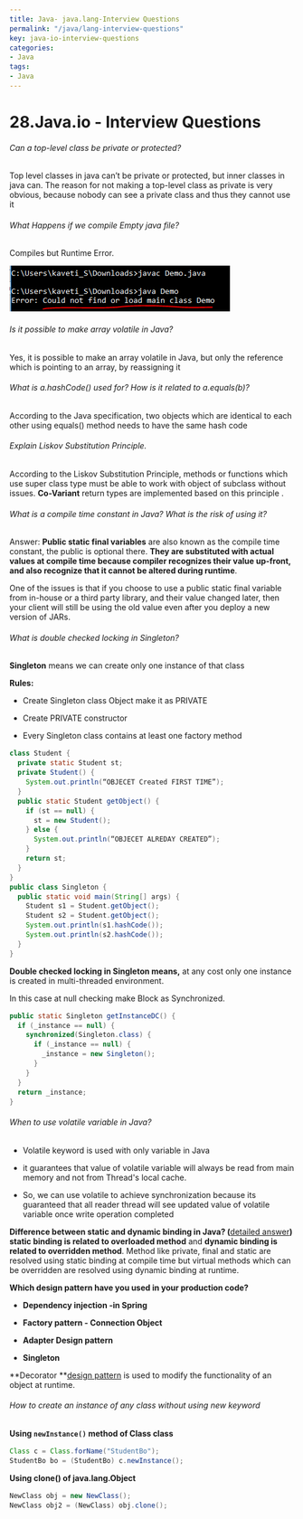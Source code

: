 ```yaml
---
title: Java- java.lang-Interview Questions
permalink: "/java/lang-interview-questions"
key: java-io-interview-questions
categories:
- Java
tags:
- Java
---
```


28.Java.io - Interview Questions 
=================================

###### Can a top-level class be private or protected?

Top level classes in java can’t be private or protected, but inner classes in
java can. The reason for not making a top-level class as private is very
obvious, because nobody can see a private class and thus they cannot use it

###### What Happens if we compile Empty java file?

Compiles but Runtime Error.

![](media/539858d3e49c4d31fc94353e31ff3f58.png)

###### Is it possible to make array volatile in Java?

Yes, it is possible to make an array volatile in Java, but only the reference
which is pointing to an array, by reassigning it

###### What is a.hashCode() used for? How is it related to a.equals(b)?

According to the Java specification, two objects which are identical to each
other using equals() method needs to have the same hash code

###### Explain Liskov Substitution Principle.

According to the Liskov Substitution Principle, methods or functions which use
super class type must be able to work with object of subclass without issues.
**Co-Variant** return types are implemented based on this principle .

###### What is a compile time constant in Java? What is the risk of using it?

Answer: **Public static final variables** are also known as the compile time
constant, the public is optional there. **They are substituted with actual
values at compile time because compiler recognizes their value up-front, and
also recognize that it cannot be altered during runtime**.

One of the issues is that if you choose to use a public static final variable
from in-house or a third party library, and their value changed later, then your
client will still be using the old value even after you deploy a new version of
JARs.

###### What is double checked locking in Singleton?

**Singleton** means we can create only one instance of that class

**Rules:**

-   Create Singleton class Object make it as PRIVATE

-   Create PRIVATE constructor

-   Every Singleton class contains at least one factory method  


```java
class Student {
  private static Student st;
  private Student() {
    System.out.println(“OBJECET Created FIRST TIME”);
  }
  public static Student getObject() {
    if (st == null) {
      st = new Student();
    } else {
      System.out.println(“OBJECET ALREDAY CREATED”);
    }
    return st;
  }
}
public class Singleton {
  public static void main(String[] args) {
    Student s1 = Student.getObject();
    Student s2 = Student.getObject();
    System.out.println(s1.hashCode());
    System.out.println(s2.hashCode());
  }
}
```



**Double checked locking in Singleton means,** at any cost only one instance is
created in multi-threaded environment.

In this case at null checking make Block as Synchronized.  

```java
public static Singleton getInstanceDC() {
  if (_instance == null) {
    synchronized(Singleton.class) {
      if (_instance == null) {
        _instance = new Singleton();
      }
    }
  }
  return _instance;
}
```




###### When to use volatile variable in Java?

-   Volatile keyword is used with only variable in Java

-   it guarantees that value of volatile variable will always be read from main
    memory and not from Thread's local cache.

-   So, we can use volatile to achieve synchronization because its guaranteed
    that all reader thread will see updated value of volatile variable once
    write operation completed

**Difference between static and dynamic binding in Java? (**[detailed
answer](http://java67.blogspot.sg/2014/02/static-vs-dynamic-binding-in-java.html)**)**  
**static binding is related to overloaded method** and **dynamic binding is
related to overridden method**. Method like private, final and static are
resolved using static binding at compile time but virtual methods which can be
overridden are resolved using dynamic binding at runtime.

**Which design pattern have you used in your production code?**

-   **Dependency injection -in Spring**

-   **Factory pattern - Connection Object**

-   **Adapter Design pattern**

-   **Singleton**

**Decorator **[design
pattern](https://www.journaldev.com/1827/java-design-patterns-example-tutorial) is
used to modify the functionality of an object at runtime.

###### How to create an instance of any class without using new keyword

**Using `newInstance()` method of Class class**

```java
Class c = Class.forName("StudentBo");
StudentBo bo = (StudentBo) c.newInstance();
```


**Using clone() of java.lang.Object**

```java
NewClass obj = new NewClass();
NewClass obj2 = (NewClass) obj.clone();
```

